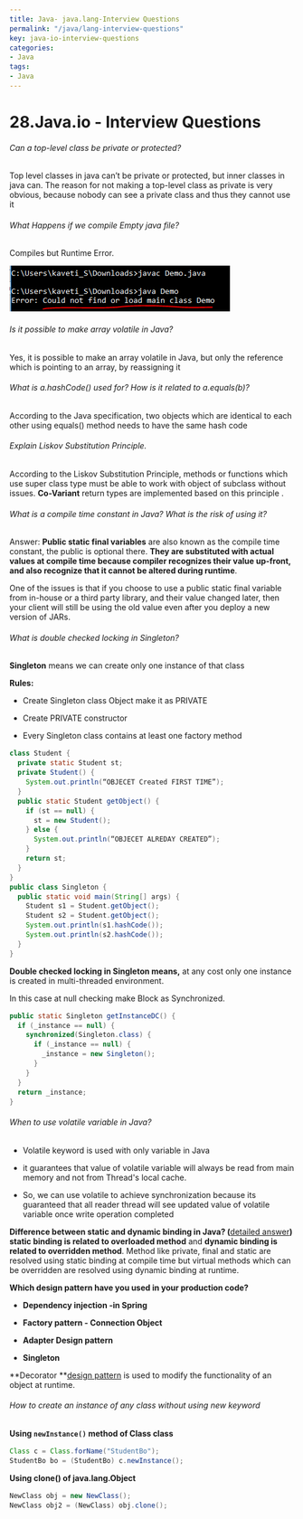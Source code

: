 ```yaml
---
title: Java- java.lang-Interview Questions
permalink: "/java/lang-interview-questions"
key: java-io-interview-questions
categories:
- Java
tags:
- Java
---
```


28.Java.io - Interview Questions 
=================================

###### Can a top-level class be private or protected?

Top level classes in java can’t be private or protected, but inner classes in
java can. The reason for not making a top-level class as private is very
obvious, because nobody can see a private class and thus they cannot use it

###### What Happens if we compile Empty java file?

Compiles but Runtime Error.

![](media/539858d3e49c4d31fc94353e31ff3f58.png)

###### Is it possible to make array volatile in Java?

Yes, it is possible to make an array volatile in Java, but only the reference
which is pointing to an array, by reassigning it

###### What is a.hashCode() used for? How is it related to a.equals(b)?

According to the Java specification, two objects which are identical to each
other using equals() method needs to have the same hash code

###### Explain Liskov Substitution Principle.

According to the Liskov Substitution Principle, methods or functions which use
super class type must be able to work with object of subclass without issues.
**Co-Variant** return types are implemented based on this principle .

###### What is a compile time constant in Java? What is the risk of using it?

Answer: **Public static final variables** are also known as the compile time
constant, the public is optional there. **They are substituted with actual
values at compile time because compiler recognizes their value up-front, and
also recognize that it cannot be altered during runtime**.

One of the issues is that if you choose to use a public static final variable
from in-house or a third party library, and their value changed later, then your
client will still be using the old value even after you deploy a new version of
JARs.

###### What is double checked locking in Singleton?

**Singleton** means we can create only one instance of that class

**Rules:**

-   Create Singleton class Object make it as PRIVATE

-   Create PRIVATE constructor

-   Every Singleton class contains at least one factory method  


```java
class Student {
  private static Student st;
  private Student() {
    System.out.println(“OBJECET Created FIRST TIME”);
  }
  public static Student getObject() {
    if (st == null) {
      st = new Student();
    } else {
      System.out.println(“OBJECET ALREDAY CREATED”);
    }
    return st;
  }
}
public class Singleton {
  public static void main(String[] args) {
    Student s1 = Student.getObject();
    Student s2 = Student.getObject();
    System.out.println(s1.hashCode());
    System.out.println(s2.hashCode());
  }
}
```



**Double checked locking in Singleton means,** at any cost only one instance is
created in multi-threaded environment.

In this case at null checking make Block as Synchronized.  

```java
public static Singleton getInstanceDC() {
  if (_instance == null) {
    synchronized(Singleton.class) {
      if (_instance == null) {
        _instance = new Singleton();
      }
    }
  }
  return _instance;
}
```




###### When to use volatile variable in Java?

-   Volatile keyword is used with only variable in Java

-   it guarantees that value of volatile variable will always be read from main
    memory and not from Thread's local cache.

-   So, we can use volatile to achieve synchronization because its guaranteed
    that all reader thread will see updated value of volatile variable once
    write operation completed

**Difference between static and dynamic binding in Java? (**[detailed
answer](http://java67.blogspot.sg/2014/02/static-vs-dynamic-binding-in-java.html)**)**  
**static binding is related to overloaded method** and **dynamic binding is
related to overridden method**. Method like private, final and static are
resolved using static binding at compile time but virtual methods which can be
overridden are resolved using dynamic binding at runtime.

**Which design pattern have you used in your production code?**

-   **Dependency injection -in Spring**

-   **Factory pattern - Connection Object**

-   **Adapter Design pattern**

-   **Singleton**

**Decorator **[design
pattern](https://www.journaldev.com/1827/java-design-patterns-example-tutorial) is
used to modify the functionality of an object at runtime.

###### How to create an instance of any class without using new keyword

**Using `newInstance()` method of Class class**

```java
Class c = Class.forName("StudentBo");
StudentBo bo = (StudentBo) c.newInstance();
```


**Using clone() of java.lang.Object**

```java
NewClass obj = new NewClass();
NewClass obj2 = (NewClass) obj.clone();
```

